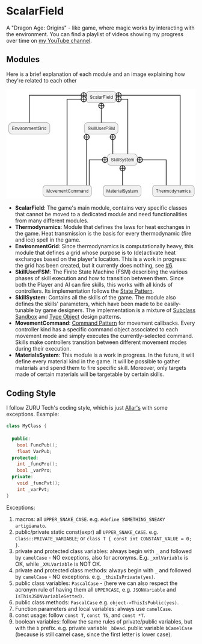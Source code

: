 # ScalarField
A "Dragon Age: Origins" - like game, where magic works by interacting with the environment. You can find a playlist of videos showing my progress over time on [my YouTube channel](https://www.youtube.com/playlist?list=PLerNkl_bon8TyPWhDtxs6CzJtjON4_Fit).

## Modules
Here is a brief explanation of each module and an image explaining how they're related to each other

![modules](UMLs/modules.png)

- **ScalarField**: The game's main module, contains very specific classes that cannot be moved to a dedicated module and need functionalities from many different modules.
- **Thermodynamics**: Module that defines the laws for heat exchanges in the game. Heat transmission is the basis for every thermodynamic (fire and ice) spell in the game.
- **EnvironmentGrid**: Since thermodynamics is computationally heavy, this module that defines a grid whose purpose is to (de)activate heat exchanges based on the player's location. This is a work in progress: the grid has been created, but it currently does nothing, see [#6](https://github.com/PedrelliLuca/ScalarField/issues/6).
- **SkillUserFSM**: The Finite State Machine (FSM) describing the various phases of skill execution and how to transition between them. Since both the Player and AI can fire skills, this works with all kinds of controllers. Its implementation follows the [State Pattern](https://gameprogrammingpatterns.com/state.html).
- **SkillSystem**: Contains all the skills of the game. The module also defines the skills' parameters, which have been made to be easily-tunable by game designers. The implementation is a mixture of [Subclass Sandbox](https://gameprogrammingpatterns.com/subclass-sandbox.html) and [Type Object](https://gameprogrammingpatterns.com/type-object.html) design patterns.
- **MovementCommand**: [Command Pattern](https://gameprogrammingpatterns.com/command.html) for movement callbacks. Every controller kind has a specific command object associated to each movement mode and simply executes the currently-selected command. Skills make controllers transition between different movement modes during their execution.
- **MaterialsSystem**: This module is a work in progress. In the future, it will define every material kind in the game. It will be possible to gather materials and spend them to fire specific skill. Moreover, only targets made of certain materials will be targetable by certain skills.

## Coding Style
I follow ZURU Tech's coding style, which is just [Allar's](https://github.com/Allar/ue4-style-guide#table-of-contents) with some exceptions. Example:
```cpp
class MyClass {

  public:
    bool FuncPub();
    float VarPub;
  protected:
    int _funcPro();
    bool _varPro;
  private:
    void _funcPvt();
    int _varPvt;
}
```
Exceptions:
1. macros: all `UPPER_SNAKE_CASE`. e.g. `#define SOMETHING_SNEAKY artigianato`.
2. public/private static const(expr) all `UPPER_SNAKE_CASE`. e.g. `Class::PRIVATE_VARIABLE`; or `class T { const int CONSTANT_VALUE = 0; }`.
3. private and protected class variables: always begin with `_` and followed by `camelCase` - NO exceptions, also for acronyms. E.g. `_xmlVariable` is OK, while `_XMLVariable` is NOT OK.
4. private and protected class methods: always begin with `_` and followed by `camelCase` - NO exceptions. e.g. `_thisIsPrivate(yes)`.
5. public class variables: `PascalCase` - (here we can also respect the acronym rule of having them all `UPPERCASE`, e.g. `JSONVariable` and `IsThisJSONVariableSetted)`.
6. public class methods: `PascalCase` e.g. `object->ThisIsPublic(yes)`.
7. Function parameters and local variables: always use `camelCase`.
8. const usage: follow `const T`, `const T&`, and `const *T`.
9. boolean variables: follow the same rules of private/public variables, but with the `b` prefix. e.g. private variable `_bDead`. public variable `bCamelCase` (because is still camel case, since the first letter is lower case).
